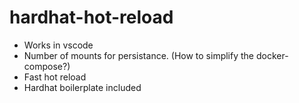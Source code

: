 # hardhat-hot-reload

- Works in vscode 
- Number of mounts for persistance. (How to simplify the docker-compose?) 
- Fast hot reload
- Hardhat boilerplate included
